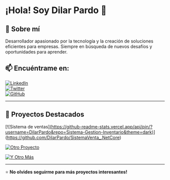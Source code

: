 # ¡Hola! Soy Dilar Pardo 👋

## 🚀 Sobre mí
Desarrollador apasionado por la tecnología y la creación de soluciones eficientes para empresas. Siempre en búsqueda de nuevos desafíos y oportunidades para aprender.

## 📫 Encuéntrame en:

[![LinkedIn](https://img.shields.io/badge/LinkedIn-0077B5?style=for-the-badge&logo=linkedin&logoColor=white)](#)  
[![Twitter](https://img.shields.io/badge/Twitter-1DA1F2?style=for-the-badge&logo=twitter&logoColor=white)](#)  
[![GitHub](https://img.shields.io/badge/GitHub-181717?style=for-the-badge&logo=github&logoColor=white)](https://github.com/DilarPardo)  

---

## 📌 Proyectos Destacados

[![Sistema de ventas][(https://github-readme-stats.vercel.app/api/pin/?username=DilarPardo&repo=Sistema-Gestion-Inventario&theme=dark)](https://github.com/DilarPardo/Sistema-Gestion-Inventario)](https://github.com/DilarPardo/SistemaVenta_.NetCore)

[![Otro Proyecto](https://github-readme-stats.vercel.app/api/pin/?username=DilarPardo&repo=Otro-Proyecto&theme=dark)](https://github.com/DilarPardo/Otro-Proyecto)

[![Y Otro Más](https://github-readme-stats.vercel.app/api/pin/?username=DilarPardo&repo=Y-Otro-Mas&theme=dark)](https://github.com/DilarPardo/Y-Otro-Mas)

---
⭐ **No olvides seguirme para más proyectos interesantes!**
